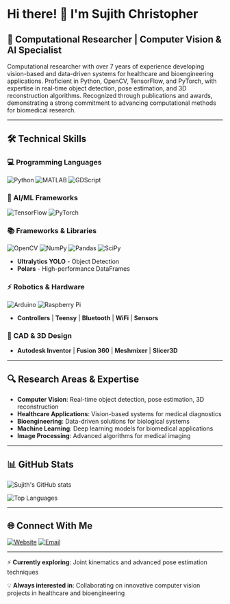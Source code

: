 # Hi there! 👋 I'm Sujith Christopher

## 🔬 Computational Researcher | Computer Vision & AI Specialist

Computational researcher with over 7 years of experience developing vision-based and data-driven systems for healthcare and bioengineering applications. Proficient in Python, OpenCV, TensorFlow, and PyTorch, with expertise in real-time object detection, pose estimation, and 3D reconstruction algorithms. Recognized through publications and awards, demonstrating a strong commitment to advancing computational methods for biomedical research.

---

## 🛠️ Technical Skills

### 💻 Programming Languages
![Python](https://img.shields.io/badge/Python-3776AB?style=for-the-badge&logo=python&logoColor=white)
![MATLAB](https://img.shields.io/badge/MATLAB-FF6C37?style=for-the-badge&logo=mathworks&logoColor=white)
![GDScript](https://img.shields.io/badge/GDScript-355570?style=for-the-badge&logo=godot-engine&logoColor=white)

### 🤖 AI/ML Frameworks
![TensorFlow](https://img.shields.io/badge/TensorFlow-FF6F00?style=for-the-badge&logo=tensorflow&logoColor=white)
![PyTorch](https://img.shields.io/badge/PyTorch-EE4C2C?style=for-the-badge&logo=pytorch&logoColor=white)

### 📚 Frameworks & Libraries
![OpenCV](https://img.shields.io/badge/OpenCV-27338E?style=for-the-badge&logo=opencv&logoColor=white)
![NumPy](https://img.shields.io/badge/NumPy-013243?style=for-the-badge&logo=numpy&logoColor=white)
![Pandas](https://img.shields.io/badge/Pandas-150458?style=for-the-badge&logo=pandas&logoColor=white)
![SciPy](https://img.shields.io/badge/SciPy-8CAAE6?style=for-the-badge&logo=scipy&logoColor=white)

- **Ultralytics YOLO** - Object Detection
- **Polars** - High-performance DataFrames

### ⚡ Robotics & Hardware
![Arduino](https://img.shields.io/badge/Arduino-00979D?style=for-the-badge&logo=arduino&logoColor=white)
![Raspberry Pi](https://img.shields.io/badge/Raspberry_Pi-C51A4A?style=for-the-badge&logo=raspberry-pi&logoColor=white)

- **Controllers** | **Teensy** | **Bluetooth** | **WiFi** | **Sensors**

### 🎨 CAD & 3D Design
- **Autodesk Inventor** | **Fusion 360** | **Meshmixer** | **Slicer3D**

---

## 🔍 Research Areas & Expertise

- **Computer Vision**: Real-time object detection, pose estimation, 3D reconstruction
- **Healthcare Applications**: Vision-based systems for medical diagnostics
- **Bioengineering**: Data-driven solutions for biological systems
- **Machine Learning**: Deep learning models for biomedical applications
- **Image Processing**: Advanced algorithms for medical imaging

---

## 📊 GitHub Stats

![Sujith's GitHub stats](https://github-readme-stats.vercel.app/api?username=SujithChristopher&show_icons=true&theme=radical)

![Top Languages](https://github-readme-stats.vercel.app/api/top-langs/?username=SujithChristopher&layout=compact&theme=radical)

---

## 🌐 Connect With Me

[![Website](https://img.shields.io/badge/Website-FF6B6B?style=for-the-badge&logo=firefox&logoColor=white)](https://sujithchristopher.github.io/)
[![Email](https://img.shields.io/badge/Email-D14836?style=for-the-badge&logo=gmail&logoColor=white)](mailto:sujith.christopher52@gmail.com)

---

⚡ **Currently exploring**: Joint kinematics and advanced pose estimation techniques

💡 **Always interested in**: Collaborating on innovative computer vision projects in healthcare and bioengineering